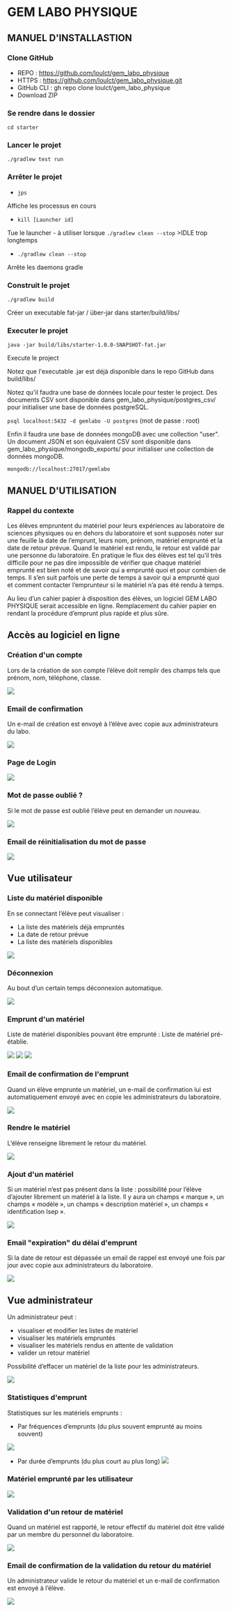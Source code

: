 # GEM LABO PHYSIQUE

## MANUEL D'INSTALLASTION

### Clone GitHub

- REPO : https://github.com/loulct/gem_labo_physique
- HTTPS : https://github.com/loulct/gem_labo_physique.git
- GitHub CLI : gh repo clone loulct/gem_labo_physique
- Download ZIP

### Se rendre dans le dossier
`cd starter`

### Lancer le projet
`./gradlew test run`

### Arrêter le projet
- `jps` 

Affiche les processus en cours
- `kill [Launcher id]`

Tue le launcher - à utiliser lorsque `./gradlew clean --stop` >IDLE trop longtemps

- `./gradlew clean --stop`

Arrête les daemons gradle

### Construit le projet
`./gradlew build`

Créer un executable fat-jar / über-jar dans starter/build/libs/

### Executer le projet

`java -jar build/libs/starter-1.0.0-SNAPSHOT-fat.jar`

Execute le project

Notez que l'executable .jar est déjà disponible dans le repo GitHub dans build/libs/ 

Notez qu'il faudra une base de données locale pour tester le project.
Des documents CSV sont disponible dans gem_labo_physique/postgres_csv/ pour initialiser une base de données postgreSQL.

`psql localhost:5432 -d gemlabo -U postgres` (mot de passe : root)

Enfin il faudra une base de données mongoDB avec une collection "user". Un document JSON et son équivalent CSV sont disponible dans gem_labo_physique/mongodb_exports/ pour initialiser une collection de données mongoDB.

`mongodb://localhost:27017/gemlabo`


## MANUEL D'UTILISATION

### Rappel du contexte
Les élèves empruntent du matériel pour leurs expériences au laboratoire de 
sciences physiques ou en dehors du laboratoire et sont supposés noter sur une 
feuille la date de l’emprunt, leurs nom, prénom, matériel emprunté et la date de 
retour prévue.
Quand le matériel est rendu, le retour est validé par une personne du laboratoire.
En pratique le flux des élèves est tel qu’il très difficile pour ne pas dire 
impossible de vérifier que chaque matériel emprunté est bien noté et de savoir 
qui a emprunté quoi et pour combien de temps.
Il s’en suit parfois une perte de temps à savoir qui a emprunté quoi et comment 
contacter l’emprunteur si le matériel n’a pas été rendu à temps.

Au lieu d’un cahier papier à disposition des élèves, un logiciel GEM LABO 
PHYSIQUE serait accessible en ligne.
Remplacement du cahier papier en rendant la procédure d’emprunt plus rapide 
et plus sûre.


## Accès au logiciel en ligne

### Création d'un compte
Lors de la création de son compte l’élève doit remplir des champs tels que prénom, nom, téléphone, classe.

![](./markdown_resources/signup.png)

### Email de confirmation
Un e-mail de création est envoyé à l’élève avec copie aux administrateurs du labo.

![](./markdown_resources/emailUserCreated.png)

### Page de Login
![](./markdown_resources/login.png)

### Mot de passe oublié ?
Si le mot de passe est oublié l’élève peut en demander un nouveau.

![](./markdown_resources/forgotpassword.png)

### Email de réinitialisation du mot de passe
![](./markdown_resources/emailForgotPassword.png)

## Vue utilisateur
### Liste du matériel disponible
En se connectant l’élève peut visualiser :
- La liste des matériels déjà empruntés
- La date de retour prévue
- La liste des matériels disponibles

![](./markdown_resources/userpage.png)

### Déconnexion
Au bout d’un certain temps déconnexion automatique.

![](./markdown_resources/logout.png)

### Emprunt d'un matériel
Liste de matériel disponibles pouvant être emprunté : Liste de matériel pré-établie.

![](./markdown_resources/selectReturnDate.png)
![](./markdown_resources/selectReturnDate2.png)
![](./markdown_resources/returnDateWarning.png)

### Email de confirmation de l'emprunt
Quand un élève emprunte un matériel, un e-mail de confirmation lui est automatiquement envoyé avec en copie les administrateurs du laboratoire.

![](./markdown_resources/emailBorrowedTool.png)

### Rendre le matériel
L’élève renseigne librement le retour du matériel.

![](./markdown_resources/returnTool.png)

### Ajout d'un matériel
Si un matériel n’est pas présent dans la liste : possibilité pour l’élève d’ajouter librement un matériel à la liste. Il y aura un champs « marque », un champs « modèle », un champs « description matériel », un champs « identification Isep ».

![](./markdown_resources/addToolWarning.png)

### Email "expiration" du délai d'emprunt
Si la date de retour est dépassée un email de rappel est envoyé une fois par jour avec copie aux administrateurs du laboratoire.

![](./markdown_resources/emailExpired.png)

## Vue administrateur
Un administrateur peut :
- visualiser et modifier les listes de matériel 
- visualiser les matériels empruntés
- visualiser les matériels rendus en attente de validation
- valider un retour matériel

Possibilité d’effacer un matériel de la liste pour les administrateurs.

![](./markdown_resources/adminView.png)

### Statistiques d'emprunt
Statistiques sur les matériels emprunts :
- Par fréquences d’emprunts (du plus souvent emprunté au moins souvent)

![](./markdown_resources/stats.png)

- Par durée d’emprunts (du plus court au plus long)
![](./markdown_resources/stats2.png)

### Matériel emprunté par les utilisateur

![](./markdown_resources/adminViewBorrowed.png)

### Validation d'un retour de matériel
Quand un matériel est rapporté, le retour effectif du matériel doit être validé par un membre du personnel du 
laboratoire.

![](./markdown_resources/validateReturn.png)

### Email de confirmation de la validation du retour du matériel
Un administrateur valide le retour du matériel 
et un e-mail de confirmation est envoyé à l’élève.

![](./markdown_resources/emailReturnTool.png)